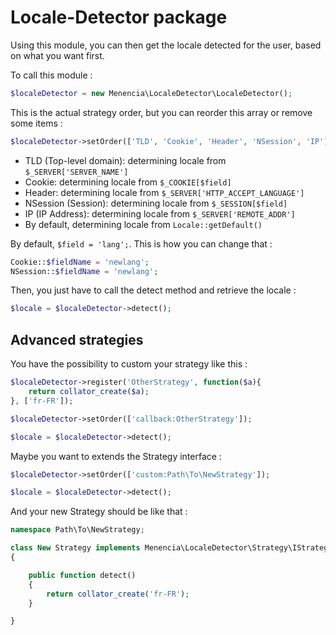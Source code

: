 # Locale-Detector package

Using this module, you can then get the locale detected for the user, based on what you want first.

To call this module :

```php
$localeDetector = new Menencia\LocaleDetector\LocaleDetector();
```

This is the actual strategy order, but you can reorder this array or remove some items :

```php
$localeDetector->setOrder(['TLD', 'Cookie', 'Header', 'NSession', 'IP']); // optional
```

* TLD (Top-level domain): determining locale from `$_SERVER['SERVER_NAME']`
* Cookie: determining locale from `$_COOKIE[$field]`
* Header: determining locale from `$_SERVER['HTTP_ACCEPT_LANGUAGE']`
* NSession (Session): determining locale from `$_SESSION[$field]`
* IP (IP Address): determining locale from `$_SERVER['REMOTE_ADDR']`
* By default, determining locale from `Locale::getDefault()`

By default, `$field = 'lang';`. This is how you can change that :

```php
Cookie::$fieldName = 'newlang';
NSession::$fieldName = 'newlang';
```

Then, you just have to call the detect method and retrieve the locale :

```php
$locale = $localeDetector->detect();
```

## Advanced strategies

You have the possibility to custom your strategy like this :

```php
$localeDetector->register('OtherStrategy', function($a){
    return collator_create($a);
}, ['fr-FR']);

$localeDetector->setOrder(['callback:OtherStrategy']);

$locale = $localeDetector->detect();
```

Maybe you want to extends the Strategy interface :

```php
$localeDetector->setOrder(['custom:Path\To\NewStrategy']);

$locale = $localeDetector->detect();
```

And your new Strategy should be like that :

```php
namespace Path\To\NewStrategy;

class New Strategy implements Menencia\LocaleDetector\Strategy\IStrategy
{

    public function detect()
    {
        return collator_create('fr-FR');
    }

}
```